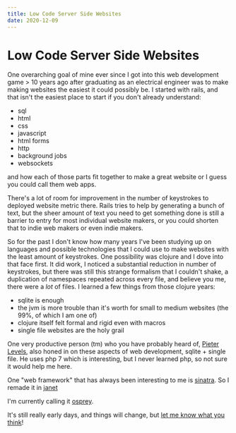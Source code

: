 ```yaml
---
title: Low Code Server Side Websites
date: 2020-12-09
---
```


# Low Code Server Side Websites

One overarching goal of mine ever since I got into this web development game > 10 years ago after graduating as an electrical engineer was to make making websites the easiest it could possibly be. I started with rails, and that isn't the easiest place to start if you don't already understand:

- sql
- html
- css
- javascript
- html forms
- http
- background jobs
- websockets

and how each of those parts fit together to make a great website or I guess you could call them web apps.

There's a lot of room for improvement in the number of keystrokes to deployed website metric there. Rails tries to help by generating a bunch of text, but the sheer amount of text you need to get something done is still a barrier to entry for most individual website makers, or you could shorten that to indie web makers or even indie makers.

So for the past I don't know how many years I've been studying up on languages and possible technologies that I could use to make websites with the least amount of keystrokes. One possibility was clojure and I dove into that face first. It did work, I noticed a substantial reduction in number of keystrokes, but there was still this strange formalism that I couldn't shake, a duplication of namespaces repeated across every file, and believe you me, there were a *lot* of files. I learned a few things from those clojure years:

- sqlite is enough
- the jvm is more trouble than it's worth for small to medium websites (the 99%, of which I am one of)
- clojure itself felt formal and rigid even with macros
- single file websites are the holy grail

One very productive person (tm) who you have probably heard of, [Pieter Levels](https://levels.io), also honed in on these aspects of web development, sqlite + single file. He uses php 7 which is interesting, but I never learned php, so not sure it would help me here.

One "web framework" that has always been interesting to me is [sinatra](sinatrarb.com). So I remade it in [janet](https://janet-lang.org)

I'm currently calling it [osprey](https://github.com/swlkr/osprey).

It's still really early days, and things will change, but [let me know what you think](https://github.com/swlkr/osprey/discussions)!
